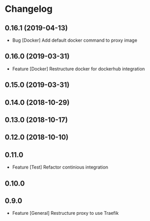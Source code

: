 # Changelog

## 0.16.1 (2019-04-13)

- Bug [Docker] Add default docker command to proxy image

## 0.16.0 (2019-03-31)

- Feature [Docker] Restructure docker for dockerhub integration

## 0.15.0 (2019-03-31)

## 0.14.0 (2018-10-29)

## 0.13.0 (2018-10-17)

## 0.12.0 (2018-10-10)

## 0.11.0

- Feature [Test] Refactor continious integration

## 0.10.0


## 0.9.0

- Feature [General] Restructure proxy to use Traefik
